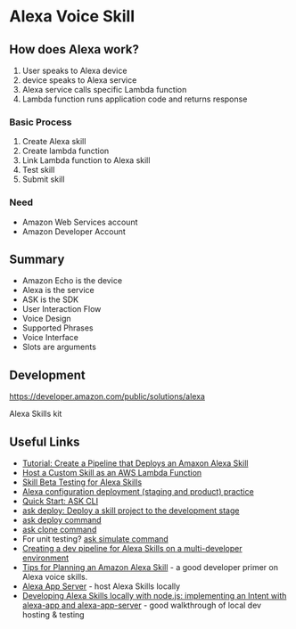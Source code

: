 # Alexa Voice Skill

## How does Alexa work?

1. User speaks to Alexa device
2. device speaks to Alexa service
3. Alexa service calls specific Lambda function
4. Lambda function runs application code and returns response

### Basic Process

1. Create Alexa skill
2. Create lambda function
3. Link Lambda function to Alexa skill
4. Test skill
5. Submit skill

### Need
* Amazon Web Services account
* Amazon Developer Account

## Summary

* Amazon Echo is the device
* Alexa is the service
* ASK is the SDK
* User Interaction Flow
* Voice Design
* Supported Phrases
* Voice Interface
* Slots are arguments

## Development

https://developer.amazon.com/public/solutions/alexa

Alexa Skills kit

## Useful Links
* <a href="https://docs.aws.amazon.com/codepipeline/latest/userguide/tutorials-alexa-skills-kit.html">Tutorial: Create a Pipeline that Deploys an Amaxon Alexa Skill</a>
* <a href="https://developer.amazon.com/docs/custom-skills/host-a-custom-skill-as-an-aws-lambda-function.html">Host a Custom Skill as an AWS Lambda Function</a>
* <a href="https://developer.amazon.com/docs/custom-skills/skills-beta-testing-for-alexa-skills.html">Skill Beta Testing for Alexa Skills</a>
* <a href="https://stackoverflow.com/q/47324246/691178">Alexa configuration deployment (staging and product) practice</a>
* <a href="https://developer.amazon.com/docs/smapi/quick-start-alexa-skills-kit-command-line-interface.html">Quick Start: ASK CLI</a>
* <a href="https://developer.amazon.com/docs/smapi/ask-cli-intro.html#deploy-skill">ask deploy: Deploy a skill project to the development stage</a>
* <a href="https://developer.amazon.com/docs/smapi/ask-cli-intro.html#deploy-skill">ask deploy command</a>
* <a href="https://developer.amazon.com/docs/smapi/ask-cli-intro.html#clone-skill">ask clone command</a>
* For unit testing? <a href="https://developer.amazon.com/docs/smapi/ask-cli-intro.html#simulate-skill">ask simulate command</a>
* <a href="https://blog.josequinto.com/2018/06/11/development-pipeline-alexa-skill-multideveloper-environment/#Introduction">Creating a dev pipeline for Alexa Skills on a multi-developer environment</a>
* <a href="https://medium.com/apply-digital/tips-for-planning-an-amazon-alexa-skill-6268e7f5a1d">Tips for Planning an Amazon Alexa Skill</a> - a good developer primer on Alexa voice skills.
* <a href="https://github.com/alexa-js/alexa-app-server">Alexa App Server</a> - host Alexa Skills locally
* <a href="https://www.bignerdranch.com/blog/developing-alexa-skills-locally-with-nodejs-implementing-an-intent-with-alexa-app-and-alexa-app-server/">Developing Alexa Skills locally with node.js: implementing an Intent with alexa-app and alexa-app-server</a> - good walkthrough of local dev hosting & testing